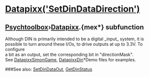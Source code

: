 # [Datapixx('SetDinDataDirection')](Datapixx-SetDinDataDirection) 
## [Psychtoolbox](Pyschtoolbox)&#8250;[Datapixx](Datapixx).{mex*} subfunction


Although DIN is primarily intended to be a digital \_input\_ system, it is  
possible to turn around these I/Os, to drive outputs at up to 3.3V. To configure  
a bit as an output, set the corresponding bit in "directionMask".  
See [DatapixxSimonGame](DatapixxSimonGame), [DatapixxDin](DatapixxDin)\*Demo files for examples.  
  


###See also:
[SetDinDataOut](Datapixx-SetDinDataOut), [GetDinStatus](Datapixx-GetDinStatus)

